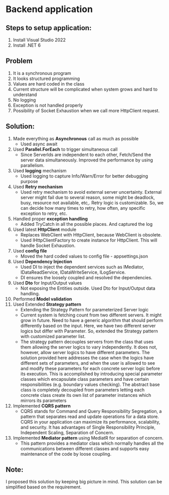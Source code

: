 # Backend application

## Steps to setup application:
1. Install Visual Studio 2022
2. Install .NET 6

## Problem
1.	It is a synchronous program
2.	It looks structured programming
3.	Values are hard coded in the class
4.	Current structure will be complicated when system grows and hard to understand
5.	No logging
6.	Exception is not handled properly
7.  Possibility of Socket Exhaustion when we call more HttpClient request.

## Solution:
1.	Made everything as **Asynchronous** call as much as possible
	* Used async await
2.	Used **Parallel.ForEach** to trigger simultaneous call
	* Since ServerIds are independent to each other, Fetch/Send the server data simultaneously. Improved the performance by using parallelism.
3.	Used **logging** mechanism
	* Used logging to capture Info/Warn/Error for better debugging purpose
4.	Used **Retry mechanism**
	* Used retry mechanism to avoid external server uncertainty. External server might fail due to several reason, some might be deadlock, busy, resource not available, etc,. Retry logic is customizable. So, we can decide how many times to retry, how often, any specific exception to retry, etc.
5.	Handled proper **exception handling**
	* Added TryCatch in all the possible places. And captured the log
6.	Used latest **HttpClient** module
	* Replaces WebClient with HttpClient, because WebClient is obsolete. 
	* Used IHttpClientFactory to create instance for HttpClient. This will handle Socket Exhaustion.
7.	Used **config file**
	* Moved the hard coded values to config file - appsettings.json
8.	Used **Dependency Injection**
	* Used DI to inject the dependent services such as IMediator, IDataReadService, IDataWriteService, ILogService.
	* DI ensures the loosely coupled and resolved the dependencies.
9.	Used **Dto** for Input/Output values
	* Not exposing the Entities outside. Used Dto for Input/Output data handling.
10.	Performed **Model validation**
11.	Used Extended **Strategy pattern**
	* Extending the Strategy Pattern for parameterized Server logic
	* Current system is fetching count from two different servers. It might grow in future. Need to have a generic algorithm that should perform differently based on the input. Here, we have two different server logics but differ with Parameter. So, extended the Strategy pattern with customized parameter list.
	* The strategy pattern decouples servers from the class that uses them allowing the server logics to vary independently. It does not, however, allow server logics to have different parameters. The solution provided here addresses the case when the logics have different sets of parameters, and when the user is allowed to see and modify these parameters for each concrete server logic before its execution. This is accomplished by introducing special parameter classes which encapsulate class parameters and have certain responsibilities (e.g. boundary values checking). The abstract base class is completely decoupled from parameters letting each concrete class create its own list of parameter instances which mirrors its parameters
12.	Implemented **CQRS pattern**
	* CQRS stands for Command and Query Responsibility Segregation, a pattern that separates read and update operations for a data store. CQRS in your application can maximize its performance, scalability, and security. It has advantages of Single Responsibility Principle, Independent Scaling, Separation of Concern.
13. Implemented **Mediator pattern** using MediatR for separation of concern. 
	* This pattern provides a mediator class which normally handles all the communications between different classes and supports easy maintenance of the code by loose coupling.

	
	
## Note: 
I proposed this solution by keeping big picture in mind. This solution can be simplified based on the requirement.
